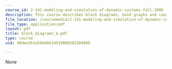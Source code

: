 ```yaml
---
course_id: 2-141-modeling-and-simulation-of-dynamic-systems-fall-2006
description: This course describes block diagrams, bond graphs and causality.
file_location: /coursemedia/2-141-modeling-and-simulation-of-dynamic-systems-fall-2006/90dee3b1e59e8661d519008362584609_block_diagrams_b.pdf
file_type: application/pdf
layout: pdf
title: block_diagrams_b.pdf
type: course
uid: 90dee3b1e59e8661d519008362584609

---
```

None